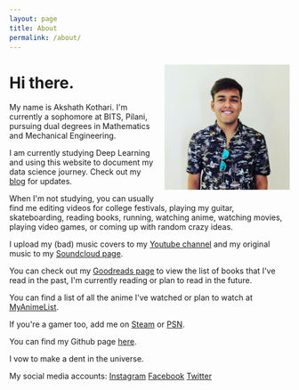 ```yaml
---
layout: page
title: About
permalink: /about/
---
```


<img src="/assets/images/front-capture.jpg" style="float:right; margin-left:15px; margin-top:10px; margin-bottom:10px;" width="225" height="225" >

# Hi there.

My name is Akshath Kothari. I'm currently a sophomore at BITS, Pilani, pursuing dual degrees in Mathematics and Mechanical Engineering.

I am currently studying Deep Learning and using this website to document my data science journey. Check out my [blog](/blog/) for updates.

When I'm not studying, you can usually find me editing videos for college festivals, playing my guitar, skateboarding, reading books, running, watching anime, watching movies, playing video games, or coming up with random crazy ideas.

I upload my (bad) music covers to my [Youtube channel][youtube-link] and my original music to my [Soundcloud page][soundcloud-link].

You can check out my [Goodreads page][goodreads-link] to view the list of books that I've read in the past, I'm currently reading or plan to read in the future.

You can find a list of all the anime I've watched or plan to watch at [MyAnimeList][myanimelist-link].

If you're a gamer too, add me on [Steam][steam-link] or [PSN][psn-link].

You can find my Github page [here][github-link].

I vow to make a dent in the universe. 

My social media accounts:
[Instagram][instagram-link]
[Facebook][facebook-link]
[Twitter][twitter-link]

[soundcloud-link]: https://soundcloud.com/sablerime
[youtube-link]: https://www.youtube.com/akshathkothari
[goodreads-link]: https://www.goodreads.com/user/show/29882240-akshath-kothari
[myanimelist-link]: https://myanimelist.net/animelist/sablerime
[steam-link]: https://steamcommunity.com/id/sablerime
[psn-link]: https://my.playstation.com/profile/arystorblack
[instagram-link]: https://instagram.com/akshathkothari
[facebook-link]: https://www.facebook.com/akshathkothari
[twitter-link]: https://twitter.com/akshathkothari
[github-link]: https://github.com/akshathkothari
[jekyll-organization]: https://github.com/jekyll
